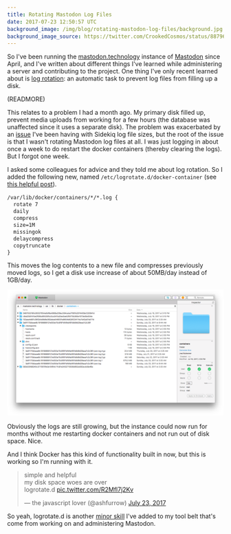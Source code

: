 ```yaml
---
title: Rotating Mastodon Log Files
date: 2017-07-23 12:50:57 UTC
background_image: /img/blog/rotating-mastodon-log-files/background.jpg
background_image_source: https://twitter.com/CrookedCosmos/status/887967073560932352
---
```


So I've been running the [mastodon.technology][instance] instance of [Mastodon][mastodon] since April, and I've written about different things I've learned while administering a server and contributing to the project. One thing I've only recent learned about is [log rotation][wikipedia]: an automatic task to prevent log files from filling up a disk.

(READMORE)

This relates to a problem I had a month ago. My primary disk filled up, prevent media uploads from working for a few hours (the database was unaffected since it uses a separate disk). The problem was exacerbated by an [issue][issue] I've been having with Sidekiq log file sizes, but the root of the issue is that I wasn't rotating Mastodon log files at all. I was just logging in about once a week to do restart the docker containers (thereby clearing the logs). But I forgot one week.

I asked some colleagues for advice and they told me about log rotation. So I added the following new, named `/etc/logrotate.d/docker-container` (see [this helpful post][post]).

```
/var/lib/docker/containers/*/*.log {
  rotate 7
  daily
  compress
  size=1M
  missingok
  delaycompress
  copytruncate
}
```

This moves the log contents to a new file and compresses previously moved logs, so I get a disk use increase of about 50MB/day instead of 1GB/day.

![Docker container directory listing](/img/blog/rotating-mastodon-log-files/transmit.png)

Obviously the logs are still growing, but the instance could now run for months without me restarting docker containers and not run out of disk space. Nice.

And I think Docker has this kind of functionality built in now, but this is working so I'm running with it.

<blockquote class="twitter-tweet" data-lang="en"><p lang="en" dir="ltr">simple and helpful<br>my disk space woes are over<br>logrotate.d <a href="https://t.co/R2Mfl7j2Kv">pic.twitter.com/R2Mfl7j2Kv</a></p>&mdash; the javascript lover (@ashfurrow) <a href="https://twitter.com/ashfurrow/status/889102904023539712">July 23, 2017</a></blockquote> <script async src="//platform.twitter.com/widgets.js" charset="utf-8"></script>

So yeah, logrotate.d is another [minor skill][xkcd] I've added to my tool belt that's come from working on and administering Mastodon.

[instance]: https://mastodon.technology
[mastodon]: https://joinmastodon.org
[wikipedia]: https://en.wikipedia.org/wiki/Log_rotation
[issue]: https://github.com/tootsuite/mastodon/issues/3565
[post]: https://sandro-keil.de/blog/2015/03/11/logrotate-for-docker-container/
[xkcd]: https://www.xkcd.com/208/

